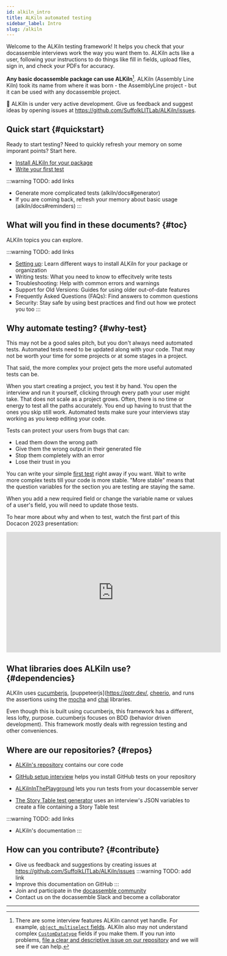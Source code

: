 ```yaml
---
id: alkiln_intro
title: ALKiln automated testing
sidebar_label: Intro
slug: /alkiln
---
```


<!-- Move to /docs
## Refresher

Some quick refreshers for those who need it.

1. You write and edit `.feature` test files in your Sources folder.
1. There are some fields ALKiln cannot yet handle, including `object`-type fields, like `object_multiselect`.
1. By default, each Step or field may only take 30 seconds. You can change that with the "the maximum seconds" Step listed in the Steps.
1. If you're using GitHub, tests are run when anyone commits to GitHub.
1. Tests can download docx files, but humans have to review them to see if they've come out right.
1. You will be able to see pictures and the HTML of pages that errored. In GitHub, you can download them from the zip file in [the Action's artifact section](https://docs.github.com/en/actions/managing-workflow-runs/downloading-workflow-artifacts).
1. ALKiln also creates test reports. In GitHub, you can download them in the same place.
 -->


Welcome to the ALKiln testing framework! It helps you check that your docassemble interviews work the way you want them to. ALKiln acts like a user, following your instructions to do things like fill in fields, upload files, sign in, and check your PDFs for accuracy.

**Any basic docassemble package can use ALKiln**[^1]. ALKiln (Assembly Line Kiln) took its name from where it was born - the AssemblyLine project - but it can be used with any docassemble project.<!-- It does come with features that are especially useful for AssemblyLine users.-->

🚧 ALKiln is under very active development. Give us feedback and suggest ideas by opening issues at https://github.com/SuffolkLITLab/ALKiln/issues.


## Quick start {#quickstart}

Ready to start testing? Need to quickly refresh your memory on some imporant points? Start here.

- [Install ALKiln for your package](alkiln/setup#recommended-setup)
- [Write your first test](alkiln/setup#first-test)

:::warning TODO: add links
- Generate more complicated tests (alkiln/docs#generator)
- If you are coming back, refresh your memory about basic usage (alkiln/docs#reminders)
:::


## What will you find in these documents? {#toc}

<!-- Change "setup" to "install"? -->

ALKiln topics you can explore.

:::warning TODO: add links
- [Setting up](alkiln/setup): Learn different ways to install ALKiln for your package or organization <!-- (setup and running tests and first test, maybe advanced pros and cons of setup) -->
- Writing tests: What you need to know to effecitvely write tests
- Troubleshooting: Help with common errors and warnings <!-- (errors, maybe in FAQ?) -->
- Support for Old Versions: Guides for using older out-of-date features
- Frequently Asked Questions (FAQs): Find answers to common questions
- Security: Stay safe by using best practices and find out how we protect you too <!-- if you're going to mess with more complex workflows, read this section about GitHub security for workflows -->
:::


## Why automate testing? {#why-test}

This may not be a good sales pitch, but you don't always need automated tests. Automated tests need to be updated along with your code. That may not be worth your time for some projects or at some stages in a project.

That said, the more complex your project gets the more useful automated tests can be.

When you start creating a project, you test it by hand. You open the interview and run it yourself, clicking through every path your user might take. That does not scale as a project grows. Often, there is no time or energy to test all the paths accurately. You end up having to trust that the ones you skip still work. Automated tests make sure your interviews stay working as you keep editing your code.

<!-- Automated tests make sure you know when you break something. -->

Tests can protect your users from bugs that can:

- Lead them down the wrong path
- Give them the wrong output in their generated file
- Stop them completely with an error
- Lose their trust in you

You can write your simple [first test](alkiln/setup#first-test) <!-- add link --> right away if you want. Wait to write more complex tests till your code is more stable. "More stable" means that the question variables for the section you are testing are staying the same.

When you add a new required field or change the variable name or values of a user's field, you will need to update those tests.

To hear more about why and when to test, watch the first part of this Docacon 2023 presentation:

<iframe width="560" height="315" src="https://www.youtube-nocookie.com/embed/TcLFA9a1bHs" title="Assembly Line Kiln testing framework at Docacon 2023 - Why test?" frameborder="0" allow="accelerometer; clipboard-write; encrypted-media; gyroscope; picture-in-picture; web-share; fullscreen" allowfullscreen></iframe>

<!-- Other tools that can help with problems managing running interviews: (maybe another section)
- When there's an error, give your users their data so they haven't wasted their time
- Get alerts when your server goes down
- Check that specific interviews are still running
 -->

## What libraries does ALKiln use? {#dependencies}

ALKiln uses [cucumberjs](https://cucumber.io/), [puppeteerjs](https://pptr.dev/, [cheerio](https://cheerio.js.org/), and runs the assertions using the [mocha](https://mochajs.org/) and [chai](https://www.chaijs.com/) libraries.

Even though this is built using cucumberjs, this framework has a different, less lofty, purpose. cucumberjs focuses on BDD (behavior driven development). This framework mostly deals with regression testing and other conveniences.


## Where are our repositories? {#repos}

- [ALKiln's repository](https://github.com/SuffolkLITLab/ALKiln) contains our core code
- [GitHub setup interview](https://github.com/SuffolkLITLab/docassemble-ALKilnSetup) helps you install GitHub tests on your repository
- [ALKilnInThePlayground](https://github.com/SuffolkLITLab/docassemble-ALKilnInThePlayground) lets you run tests from your docassemble server

- [The Story Table test generator](https://github.com/plocket/alkiln_story) uses an interview's JSON variables to create a file containing a Story Table test

:::warning TODO: add links
- ALKiln's documentation
:::


## How can you contribute? {#contribute}

<!-- Keep it simple. Just 2 repos -->
- Give us feedback and suggestions by creating issues at https://github.com/SuffolkLITLab/ALKiln/issues
:::warning TODO: add link
- Improve this documentation on GitHub
:::
- Join and participate in the [docassemble community](https://docassemble.org/docs/support.html#slack)
- Contact us on the docassemble Slack and become a collaborator


<!-- - [Fork](https://docs.github.com/en/pull-requests/collaborating-with-pull-requests/working-with-forks/fork-a-repo#forking-a-repository) [our repositories](#repos), edit them, and make pull requests -->

<!--
If we want people to file different issues for different repos (which I think is too complex):
- ALKiln in general and GitHub-based tests/workflows
- ALKiln in the Playground
- Setup
- Edit ALKiln documentation
 -->

---

[^1]: There are some interview features ALKiln cannot yet handle. For example, [`object_multiselect` fields](https://docassemble.org/docs/fields.html#object_multiselect). ALKiln also may not understand complex [`CustomDatatype`](https://docassemble.org/docs/fields.html#custom%20datatype) fields if you make them. If you run into problems, [file a clear and descriptive issue on our repository](https://github.com/SuffolkLITLab/ALKiln/issues) and we will see if we can help.
